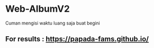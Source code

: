 # Web-AlbumV2
Cuman mengisi waktu luang saja buat begini
## For results : https://papada-fams.github.io/
